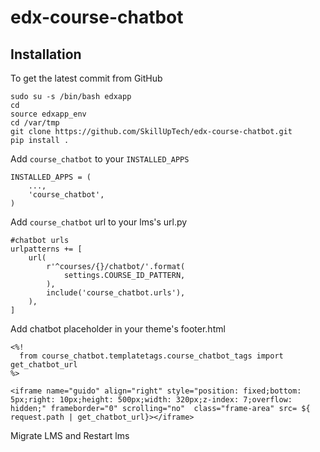# edx-course-chatbot

Installation
------------

To get the latest commit from GitHub
    
    sudo su -s /bin/bash edxapp
    cd
    source edxapp_env
    cd /var/tmp
    git clone https://github.com/SkillUpTech/edx-course-chatbot.git
    pip install .
     
Add ``course_chatbot`` to your ``INSTALLED_APPS``


    INSTALLED_APPS = (
        ...,
        'course_chatbot',
    )

Add ``course_chatbot`` url to your lms's url.py

    #chatbot urls
    urlpatterns += [
        url(
            r'^courses/{}/chatbot/'.format(
                settings.COURSE_ID_PATTERN,
            ),
            include('course_chatbot.urls'),
        ),
    ]

Add chatbot placeholder in your theme's footer.html

    <%!
      from course_chatbot.templatetags.course_chatbot_tags import get_chatbot_url
    %>

    <iframe name="guido" align="right" style="position: fixed;bottom: 5px;right: 10px;height: 500px;width: 320px;z-index: 7;overflow: hidden;" frameborder="0" scrolling="no"  class="frame-area" src= ${ request.path | get_chatbot_url}></iframe>

Migrate LMS and Restart lms

